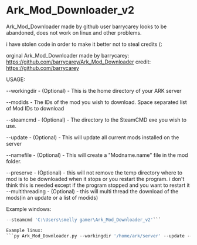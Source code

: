 # Ark_Mod_Downloader_v2
Ark_Mod_Downloader made by github user barrycarey looks to be abandoned, does not work on linux and other problems.

i have stolen code in order to make it better not to steal credits (:

orginal Ark_Mod_Downloader made by barrycarey: https://github.com/barrycarey/Ark_Mod_Downloader
credit: https://github.com/barrycarey


USAGE:

--workingdir - (Optional) - This is the home directory of your ARK server

--modids - The IDs of the mod you wish to download. Space separated list of Mod IDs to download

--steamcmd - (Optional) - The directory to the SteamCMD exe you wish to use.

--update - (Optional) - This will update all current mods installed on the server

--namefile - (Optional) - This will create a "Modname.name" file in the mod folder.

--preserve - (Optional) - this will not remove the temp directory where to mod is to be downloaded when it stops or you restart the                             program. i don't think this is needed except if the program stopped and you want to restart it
--multithreading - (Optional) - this will multi thread the download of the mods(in an update or a list of modids)

Example windows:
```py Ark_Mod_Downloader.py --workingdir 'C:\Program Files (x86)\Steam\steamapps\common\ARK' --modids 1210379301 2924894460
--steamcmd 'C:\Users\smelly gamer\Ark_Mod_Downloader_v2'```

Example linux:
```py Ark_Mod_Downloader.py --workingdir '/home/ark/server' --update --steamcmd '/home/ark/Ark_Mod_Downloader_v2'```

